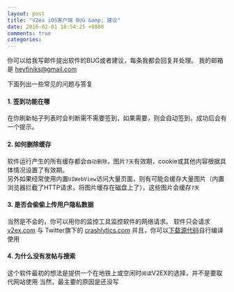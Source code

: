 ```yaml
---
layout: post
title: "V2ex iOS客户端 BUG &amp; 建议"
date: 2016-02-01 18:54:25 +0800
comments: true
categories: 
---
```


你可以给我写邮件提出软件的BUG或者建议，每条我都会回复并处理。
我的邮箱是 heyfiniks@gmail.com


下面列出一些常见的问题与答复

#### 1. 签到功能在哪

在你刷新帖子列表时会判断需不需要签到，如果需要，则会自动签到，成功后会有一个提示。

#### 2. 如何删除缓存

软件运行产生的所有缓存都会`自动删除`，图片`7天`有效期，cookie或其他内容根据具体情况设置了有效期。  
另外如果经常使用内置`UIWebView`访问大量页面，则有可能会缓存大量图片（内置浏览器拦截了HTTP请求，将图片缓存在磁盘上了），这些图片会缓存`7天`

#### 3. 是否会偷偷上传用户隐私数据

当然是不会的，你可以用你的监控工具监控软件的网络请求。
软件只会请求 [v2ex.com](v2ex.com)
与 Twitter旗下的 [crashlytics.com](crashlytics.com)
并且，你可以[下载源代码](https://github.com/Finb/V2ex-Swift)自行编译使用

#### 4. 为什么没有发帖与搜索

这个软件最初的想法是提供一个在地铁上或空闲时`阅读`V2EX的选择，并不是要取代网站使用
当然，最主要的原因是还没写 

